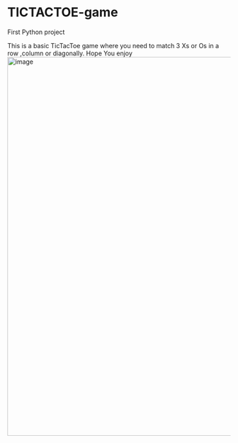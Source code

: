 # TICTACTOE-game
First Python project

This is a basic TicTacToe game where you need to match 3 Xs or Os in a row ,column or diagonally. Hope You enjoy
<img width="855" alt="image" src="https://user-images.githubusercontent.com/118141378/223025683-d4d700d3-8294-4591-b1d7-30c0f2d3d38c.png">





